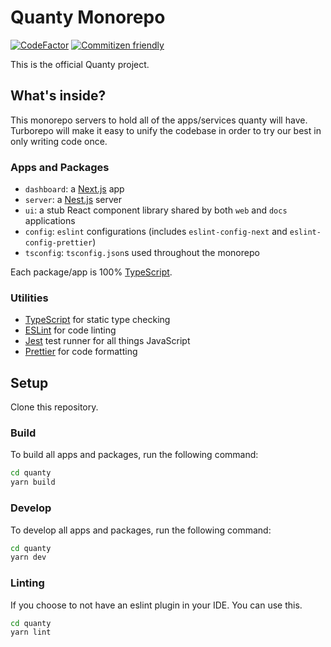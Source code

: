 # Quanty Monorepo

[![CodeFactor](https://www.codefactor.io/repository/github/slashtp3/quanty/badge)](https://www.codefactor.io/repository/github/slashtp3/quanty)
[![Commitizen friendly](https://img.shields.io/badge/commitizen-friendly-brightgreen.svg)](http://commitizen.github.io/cz-cli/)

This is the official Quanty project.

## What's inside?

This monorepo servers to hold all of the apps/services quanty will have. Turborepo will make it easy to unify the codebase in order to try our best in only writing code once.

### Apps and Packages

- `dashboard`: a [Next.js](https://nextjs.org) app
- `server`: a [Nest.js](https://nestjs.com) server
- `ui`: a stub React component library shared by both `web` and `docs` applications
- `config`: `eslint` configurations (includes `eslint-config-next` and `eslint-config-prettier`)
- `tsconfig`: `tsconfig.json`s used throughout the monorepo

Each package/app is 100% [TypeScript](https://www.typescriptlang.org/).

### Utilities

- [TypeScript](https://www.typescriptlang.org/) for static type checking
- [ESLint](https://eslint.org/) for code linting
- [Jest](https://jestjs.io) test runner for all things JavaScript
- [Prettier](https://prettier.io) for code formatting

## Setup

Clone this repository.

### Build

To build all apps and packages, run the following command:

```sh
cd quanty
yarn build
```

### Develop

To develop all apps and packages, run the following command:

```sh
cd quanty
yarn dev
```

### Linting

If you choose to not have an eslint plugin in your IDE. You can use this.

```sh
cd quanty
yarn lint
```

